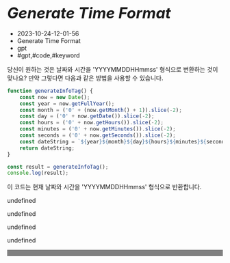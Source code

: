 # **<span style="font-size: 35px; font-style: italic;">Generate Time Format</span>**


- 2023-10-24-12-01-56  
- Generate Time Format  
- gpt  
- #gpt,#code,#keyword  
        
당신이 원하는 것은 날짜와 시간을 'YYYYMMDDHHmmss' 형식으로 변환하는 것이 맞나요? 만약 그렇다면 다음과 같은 방법을 사용할 수 있습니다.

```javascript
function generateInfoTag() {
    const now = new Date();
    const year = now.getFullYear();
    const month = ('0' + (now.getMonth() + 1)).slice(-2);
    const day = ('0' + now.getDate()).slice(-2);
    const hours = ('0' + now.getHours()).slice(-2);
    const minutes = ('0' + now.getMinutes()).slice(-2);
    const seconds = ('0' + now.getSeconds()).slice(-2);
    const dateString = `${year}${month}${day}${hours}${minutes}${seconds}`;
    return dateString;
}

const result = generateInfoTag();
console.log(result);
```

이 코드는 현재 날짜와 시간을 'YYYYMMDDHHmmss' 형식으로 반환합니다.




undefined




undefined




undefined




undefined




<div style="background-color: grey; height: 15px;"></div>

